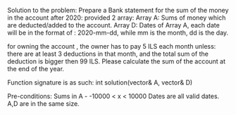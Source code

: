 Solution to the problem:
Prepare a Bank statement for the sum of the money in the account after 2020:
provided 2 array:
Array A: Sums of money which are deducted/added to the account.
Array D: Dates of Array A, each date will be in the format of : 2020-mm-dd, while mm is the month, dd is the day.

for owning the account , the owner has to pay 5 ILS each month unless:
there are at least 3 deductions in that month, and the total sum of the deduction is bigger then 99 ILS.
Please calculate the sum of the account at the end of the year.

Function signature is as such:
int solution(vector<int>& A, vector<string>& D)

Pre-conditions:
Sums in A - -10000 < x < 10000
Dates are all valid dates.
A,D are in the same size.
